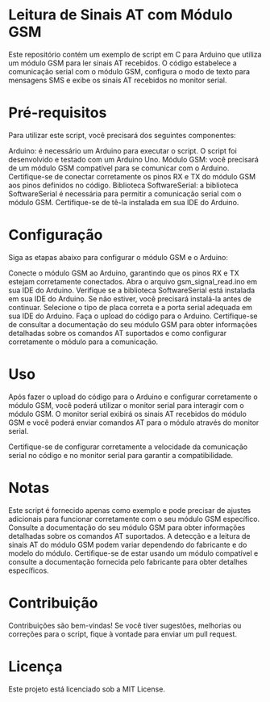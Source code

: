 # Leitura de Sinais AT com Módulo GSM
Este repositório contém um exemplo de script em C para Arduino que utiliza um módulo GSM para ler sinais AT recebidos. O código estabelece a comunicação serial com o módulo GSM, configura o modo de texto para mensagens SMS e exibe os sinais AT recebidos no monitor serial.

# Pré-requisitos
Para utilizar este script, você precisará dos seguintes componentes:

Arduino: é necessário um Arduino para executar o script. O script foi desenvolvido e testado com um Arduino Uno.
Módulo GSM: você precisará de um módulo GSM compatível para se comunicar com o Arduino. Certifique-se de conectar corretamente os pinos RX e TX do módulo GSM aos pinos definidos no código.
Biblioteca SoftwareSerial: a biblioteca SoftwareSerial é necessária para permitir a comunicação serial com o módulo GSM. Certifique-se de tê-la instalada em sua IDE do Arduino.

# Configuração
Siga as etapas abaixo para configurar o módulo GSM e o Arduino:

Conecte o módulo GSM ao Arduino, garantindo que os pinos RX e TX estejam corretamente conectados.
Abra o arquivo gsm_signal_read.ino em sua IDE do Arduino.
Verifique se a biblioteca SoftwareSerial está instalada em sua IDE do Arduino. Se não estiver, você precisará instalá-la antes de continuar.
Selecione o tipo de placa correta e a porta serial adequada em sua IDE do Arduino.
Faça o upload do código para o Arduino.
Certifique-se de consultar a documentação do seu módulo GSM para obter informações detalhadas sobre os comandos AT suportados e como configurar corretamente o módulo para a comunicação.

# Uso
Após fazer o upload do código para o Arduino e configurar corretamente o módulo GSM, você poderá utilizar o monitor serial para interagir com o módulo GSM. O monitor serial exibirá os sinais AT recebidos do módulo GSM e você poderá enviar comandos AT para o módulo através do monitor serial.

Certifique-se de configurar corretamente a velocidade da comunicação serial no código e no monitor serial para garantir a compatibilidade.

# Notas
Este script é fornecido apenas como exemplo e pode precisar de ajustes adicionais para funcionar corretamente com o seu módulo GSM específico. Consulte a documentação do seu módulo GSM para obter informações detalhadas sobre os comandos AT suportados.
A detecção e a leitura de sinais AT do módulo GSM podem variar dependendo do fabricante e do modelo do módulo. Certifique-se de estar usando um módulo compatível e consulte a documentação fornecida pelo fabricante para obter detalhes específicos.

# Contribuição
Contribuições são bem-vindas! Se você tiver sugestões, melhorias ou correções para o script, fique à vontade para enviar um pull request.

# Licença
Este projeto está licenciado sob a MIT License.
